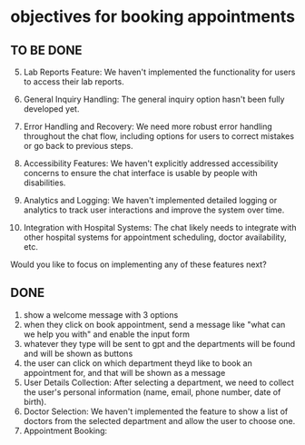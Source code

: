 # objectives for booking appointments

## TO BE DONE

5. Lab Reports Feature:
   We haven't implemented the functionality for users to access their lab reports.

6. General Inquiry Handling:
   The general inquiry option hasn't been fully developed yet.

7. Error Handling and Recovery:
   We need more robust error handling throughout the chat flow, including options for users to correct mistakes or go back to previous steps.

8. Accessibility Features:
   We haven't explicitly addressed accessibility concerns to ensure the chat interface is usable by people with disabilities.

9. Analytics and Logging:
   We haven't implemented detailed logging or analytics to track user interactions and improve the system over time.

10. Integration with Hospital Systems:
    The chat likely needs to integrate with other hospital systems for appointment scheduling, doctor availability, etc.

Would you like to focus on implementing any of these features next?

## DONE

1. show a welcome message with 3 options
2. when they click on book appointment, send a message like "what can we help you with" and enable the input form
3. whatever they type will be sent to gpt and the departments will be found and will be shown as buttons
4. the user can click on which department theyd like to book an appointment for, and that will be shown as a message
5. User Details Collection:
   After selecting a department, we need to collect the user's personal information (name, email, phone number, date of birth).
6. Doctor Selection:
   We haven't implemented the feature to show a list of doctors from the selected department and allow the user to choose one.
7. Appointment Booking:
